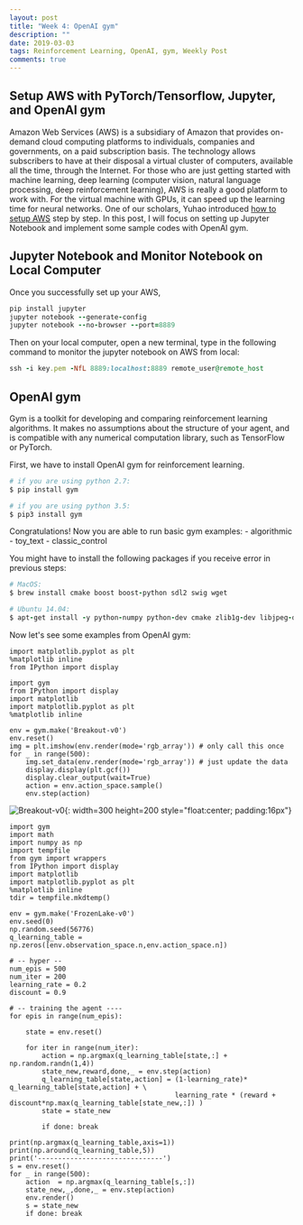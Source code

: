 ```yaml
---
layout: post
title: "Week 4: OpenAI gym"
description: ""
date: 2019-03-03
tags: Reinforcement Learning, OpenAI, gym, Weekly Post
comments: true
---
```

## Setup AWS with PyTorch/Tensorflow, Jupyter, and OpenAI gym

Amazon Web Services (AWS) is a subsidiary of Amazon that provides on-demand cloud computing platforms to individuals, companies and governments, on a paid subscription basis. The technology allows subscribers to have at their disposal a virtual cluster of computers, available all the time, through the Internet. For those who are just getting started with machine learning, deep learning (computer vision, natural language processing, deep reinforcement learning), AWS is really a good platform to work with. For the virtual machine with GPUs, it can speed up the learning time for neural networks. One of our scholars, Yuhao introduced [how to setup AWS](https://yuhao-wan.github.io/blog/deep-learning-with-aws-guide/) step by step. In this post, I will focus on setting up Jupyter Notebook and implement some sample codes with OpenAI gym. 


## Jupyter Notebook and Monitor Notebook on Local Computer

Once you successfully set up your AWS, 

```ruby
pip install jupyter
jupyter notebook --generate-config
jupyter notebook --no-browser --port=8889
```
Then on your local computer, open a new terminal, type in the following command to monitor the jupyter notebook on AWS from local:

```ruby
ssh -i key.pem -NfL 8889:localhost:8889 remote_user@remote_host
```

## OpenAI gym

Gym is a toolkit for developing and comparing reinforcement learning algorithms. It makes no assumptions about the structure of your agent, and is compatible with any numerical computation library, such as TensorFlow or PyTorch.

First, we have to install OpenAI gym for reinforcement learning.

```ruby
# if you are using python 2.7:
$ pip install gym

# if you are using python 3.5:
$ pip3 install gym
```

Congratulations! Now you are able to run basic gym examples: 
	- algorithmic
	- toy_text
	- classic_control 

You might have to install the following packages if you receive error in previous steps:

```ruby
# MacOS:
$ brew install cmake boost boost-python sdl2 swig wget

# Ubuntu 14.04:
$ apt-get install -y python-numpy python-dev cmake zlib1g-dev libjpeg-dev xvfb libav-tools xorg-dev python-opengl libboost-all-dev libsdl2-dev swig
```

Now let's see some examples from OpenAI gym:

```IPython
import matplotlib.pyplot as plt
%matplotlib inline
from IPython import display

import gym
from IPython import display
import matplotlib
import matplotlib.pyplot as plt
%matplotlib inline

env = gym.make('Breakout-v0')
env.reset()
img = plt.imshow(env.render(mode='rgb_array')) # only call this once
for _ in range(500):
    img.set_data(env.render(mode='rgb_array')) # just update the data
    display.display(plt.gcf())
    display.clear_output(wait=True)
    action = env.action_space.sample()
    env.step(action)
```
![Breakout-v0](https://mengxinji.github.io/Blog/images/breakout.png){: width=300 height=200 style="float:center; padding:16px"}


```IPython
import gym
import math
import numpy as np
import tempfile
from gym import wrappers
from IPython import display
import matplotlib
import matplotlib.pyplot as plt
%matplotlib inline
tdir = tempfile.mkdtemp()

env = gym.make('FrozenLake-v0')
env.seed(0)
np.random.seed(56776)
q_learning_table = np.zeros([env.observation_space.n,env.action_space.n])

# -- hyper --
num_epis = 500
num_iter = 200
learning_rate = 0.2
discount = 0.9

# -- training the agent ----
for epis in range(num_epis):
    
    state = env.reset()

    for iter in range(num_iter):
        action = np.argmax(q_learning_table[state,:] + np.random.randn(1,4))
        state_new,reward,done,_ = env.step(action)
        q_learning_table[state,action] = (1-learning_rate)* q_learning_table[state,action] + \
                                         learning_rate * (reward + discount*np.max(q_learning_table[state_new,:]) )
        state = state_new

        if done: break

print(np.argmax(q_learning_table,axis=1))
print(np.around(q_learning_table,5))
print('-------------------------------')
s = env.reset()
for _ in range(500):
    action  = np.argmax(q_learning_table[s,:])
    state_new,_,done,_ = env.step(action)
    env.render()
    s = state_new
    if done: break
```















